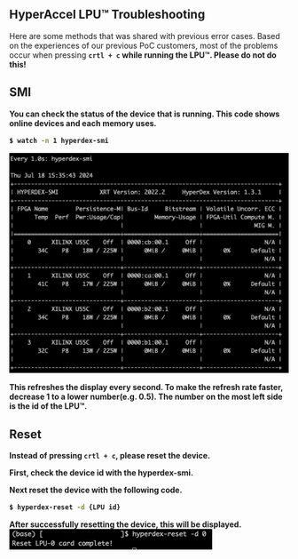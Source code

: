 ## HyperAccel LPU™ Troubleshooting

Here are some methods that was shared with previous error cases.
Based on the experiences of our previous PoC customers, most of the problems occur when pressing <b>`crtl + c` while running the LPU™. Please do not do this!

## SMI

You can check the status of the device that is running. This code shows online devices and each memory uses. 

```bash
$ watch -n 1 hyperdex-smi
```
![Hyperdex-smi](./images/smi.png)

This refreshes the display every second. To make the refresh rate faster, decrease 1 to a lower number(e.g. 0.5). The number on the most left side is the id of the LPU™.

## Reset

Instead of pressing <b>`crtl + c`, please reset the device.

First, check the device id with the hyperdex-smi.

Next reset the device with the following code.

```bash
$ hyperdex-reset -d {LPU id}
```     

After successfully resetting the device, this will be displayed.
![Reset](./images/reset.png)
